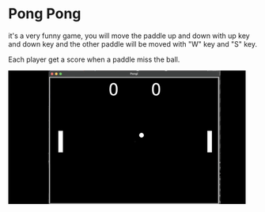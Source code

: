 
# Pong Pong

it's a very funny game, you will move the paddle up and down with up key and down key and the other paddle will be moved with "W" key and "S" key.

Each player get a score when a paddle miss the ball.



![Pong Pong](https://github.com/Abdurahman-hassan/100DaysOfCode/blob/Day21/Day21/21.1.pongpong/pongpong.gif?raw=true)
